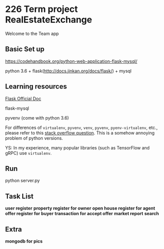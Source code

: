 # 226 Term project RealEstateExchange

Welcome to the Team app

## Basic Set up

https://codehandbook.org/python-web-application-flask-mysql/

python 3.6 + flask(http://docs.jinkan.org/docs/flask/) + mysql

## Learning resources

[Flask Official Doc](http://flask.pocoo.org/docs/0.12/)

flask-mysql

pyvenv (come with python 3.6)

For differences of `virtualenv`, `pyvenv`, `venv`, `pyvenv`, `pyenv-virtualenv`, etc.,
please refer to this
[stack overflow question](https://stackoverflow.com/questions/41573587/what-is-the-difference-between-venv-pyvenv-pyenv-virtualenv-virtualenvwrappe).
This is a somehow annoying problem of python versions.

YS: In my experience, many popular libraries (such as TensorFlow and gRPC) use `virtualenv`.

## Run

python server.py


## Task List

**user register**
**property register for owner**
**open house register for agent**
**offer register for buyer**
**transaction for accept offer**
**market report**
**search**

## Extra

**mongodb for pics**

